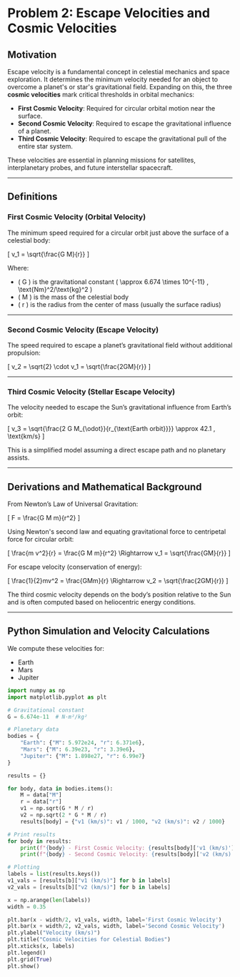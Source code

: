 # Problem 2: Escape Velocities and Cosmic Velocities

## Motivation

Escape velocity is a fundamental concept in celestial mechanics and space exploration. It determines the minimum velocity needed for an object to overcome a planet's or star's gravitational field. Expanding on this, the three **cosmic velocities** mark critical thresholds in orbital mechanics:

- **First Cosmic Velocity**: Required for circular orbital motion near the surface.
- **Second Cosmic Velocity**: Required to escape the gravitational influence of a planet.
- **Third Cosmic Velocity**: Required to escape the gravitational pull of the entire star system.

These velocities are essential in planning missions for satellites, interplanetary probes, and future interstellar spacecraft.

---

## Definitions

### First Cosmic Velocity (Orbital Velocity)
The minimum speed required for a circular orbit just above the surface of a celestial body:

\[
v_1 = \sqrt{\frac{G M}{r}}
\]

Where:
- \( G \) is the gravitational constant \( \approx 6.674 \times 10^{-11} \, \text{Nm}^2/\text{kg}^2 \)
- \( M \) is the mass of the celestial body
- \( r \) is the radius from the center of mass (usually the surface radius)

---

### Second Cosmic Velocity (Escape Velocity)
The speed required to escape a planet’s gravitational field without additional propulsion:

\[
v_2 = \sqrt{2} \cdot v_1 = \sqrt{\frac{2GM}{r}}
\]

---

### Third Cosmic Velocity (Stellar Escape Velocity)
The velocity needed to escape the Sun’s gravitational influence from Earth’s orbit:

\[
v_3 = \sqrt{\frac{2 G M_{\odot}}{r_{\text{Earth orbit}}}} \approx 42.1 \, \text{km/s}
\]

This is a simplified model assuming a direct escape path and no planetary assists.

---

## Derivations and Mathematical Background

From Newton’s Law of Universal Gravitation:

\[
F = \frac{G M m}{r^2}
\]

Using Newton's second law and equating gravitational force to centripetal force for circular orbit:

\[
\frac{m v^2}{r} = \frac{G M m}{r^2} \Rightarrow v_1 = \sqrt{\frac{GM}{r}}
\]

For escape velocity (conservation of energy):

\[
\frac{1}{2}mv^2 = \frac{GMm}{r} \Rightarrow v_2 = \sqrt{\frac{2GM}{r}}
\]

The third cosmic velocity depends on the body’s position relative to the Sun and is often computed based on heliocentric energy conditions.

---

## Python Simulation and Velocity Calculations

We compute these velocities for:

- Earth
- Mars
- Jupiter

```python
import numpy as np
import matplotlib.pyplot as plt

# Gravitational constant
G = 6.674e-11  # N·m²/kg²

# Planetary data
bodies = {
    "Earth": {"M": 5.972e24, "r": 6.371e6},
    "Mars": {"M": 6.39e23, "r": 3.39e6},
    "Jupiter": {"M": 1.898e27, "r": 6.99e7}
}

results = {}

for body, data in bodies.items():
    M = data["M"]
    r = data["r"]
    v1 = np.sqrt(G * M / r)
    v2 = np.sqrt(2 * G * M / r)
    results[body] = {"v1 (km/s)": v1 / 1000, "v2 (km/s)": v2 / 1000}

# Print results
for body in results:
    print(f"{body} - First Cosmic Velocity: {results[body]['v1 (km/s)']:.2f} km/s")
    print(f"{body} - Second Cosmic Velocity: {results[body]['v2 (km/s)']:.2f} km/s\n")

# Plotting
labels = list(results.keys())
v1_vals = [results[b]["v1 (km/s)"] for b in labels]
v2_vals = [results[b]["v2 (km/s)"] for b in labels]

x = np.arange(len(labels))
width = 0.35

plt.bar(x - width/2, v1_vals, width, label='First Cosmic Velocity')
plt.bar(x + width/2, v2_vals, width, label='Second Cosmic Velocity')
plt.ylabel("Velocity (km/s)")
plt.title("Cosmic Velocities for Celestial Bodies")
plt.xticks(x, labels)
plt.legend()
plt.grid(True)
plt.show()


